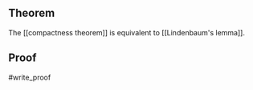 ## Theorem
The [[compactness theorem]] is equivalent to [[Lindenbaum's lemma]].
## Proof
#write_proof 